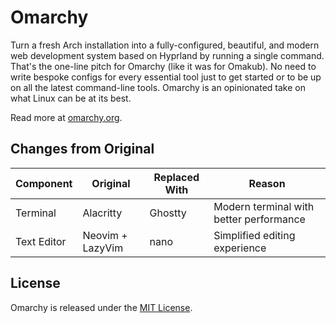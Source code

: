 # Omarchy

Turn a fresh Arch installation into a fully-configured, beautiful, and modern web development system based on Hyprland by running a single command. That's the one-line pitch for Omarchy (like it was for Omakub). No need to write bespoke configs for every essential tool just to get started or to be up on all the latest command-line tools. Omarchy is an opinionated take on what Linux can be at its best.

Read more at [omarchy.org](https://omarchy.org).

## Changes from Original

| Component | Original | Replaced With | Reason |
|-----------|----------|---------------|--------|
| Terminal | Alacritty | Ghostty | Modern terminal with better performance |
| Text Editor | Neovim + LazyVim | nano | Simplified editing experience |

## License

Omarchy is released under the [MIT License](https://opensource.org/licenses/MIT).

